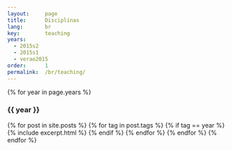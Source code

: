 ```yaml
---
layout:     page
title:      Disciplinas
lang:       br
key:        teaching
years:
  - 2015s2
  - 2015s1
  - verao2015
order:      1
permalink:  /br/teaching/
---
```

<p>
{% for year in page.years %}
<h3 class="small-title dark-back-metal"> {{ year }} </h3>
{% for post in site.posts %}
{% for tag in post.tags %}
{% if tag == year %}
{% include excerpt.html %}
{% endif %}
{% endfor %}
{% endfor %}
{% endfor %}
</p>
